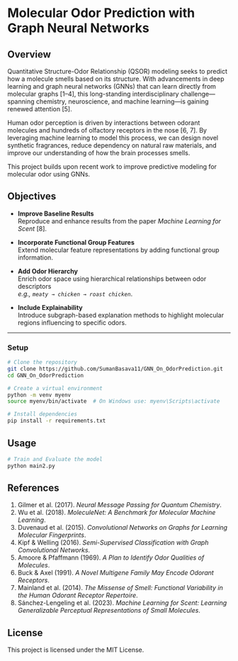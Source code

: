 # Molecular Odor Prediction with Graph Neural Networks

## Overview

Quantitative Structure-Odor Relationship (QSOR) modeling seeks to predict how a molecule smells based on its structure. With advancements in deep learning and graph neural networks (GNNs) that can learn directly from molecular graphs [1–4], this long-standing interdisciplinary challenge—spanning chemistry, neuroscience, and machine learning—is gaining renewed attention [5].

Human odor perception is driven by interactions between odorant molecules and hundreds of olfactory receptors in the nose [6, 7]. By leveraging machine learning to model this process, we can design novel synthetic fragrances, reduce dependency on natural raw materials, and improve our understanding of how the brain processes smells.

This project builds upon recent work to improve predictive modeling for molecular odor using GNNs.

## Objectives

- **Improve Baseline Results**  
  Reproduce and enhance results from the paper *Machine Learning for Scent* [8].

- **Incorporate Functional Group Features**  
  Extend molecular feature representations by adding functional group information.

- **Add Odor Hierarchy**  
  Enrich odor space using hierarchical relationships between odor descriptors  
  _e.g., `meaty → chicken → roast chicken`_.

- **Include Explainability**  
  Introduce subgraph-based explanation methods to highlight molecular regions influencing to specific odors.

---

### Setup
```sh
# Clone the repository
git clone https://github.com/SumanBasava11/GNN_On_OdorPrediction.git
cd GNN_On_OdorPrediction

# Create a virtual environment
python -m venv myenv
source myenv/bin/activate  # On Windows use: myenv\Scripts\activate

# Install dependencies
pip install -r requirements.txt
```

## Usage
```sh
# Train and Evaluate the model
python main2.py
```
## References

1. Gilmer et al. (2017). *Neural Message Passing for Quantum Chemistry*.  
2. Wu et al. (2018). *MoleculeNet: A Benchmark for Molecular Machine Learning*.  
3. Duvenaud et al. (2015). *Convolutional Networks on Graphs for Learning Molecular Fingerprints*.  
4. Kipf & Welling (2016). *Semi-Supervised Classification with Graph Convolutional Networks*.  
5. Amoore & Pfaffmann (1969). *A Plan to Identify Odor Qualities of Molecules*.  
6. Buck & Axel (1991). *A Novel Multigene Family May Encode Odorant Receptors*.  
7. Mainland et al. (2014). *The Missense of Smell: Functional Variability in the Human Odorant Receptor Repertoire*.  
8. Sánchez-Lengeling et al. (2023). *Machine Learning for Scent: Learning Generalizable Perceptual Representations of Small Molecules*.

## License
This project is licensed under the MIT License.


